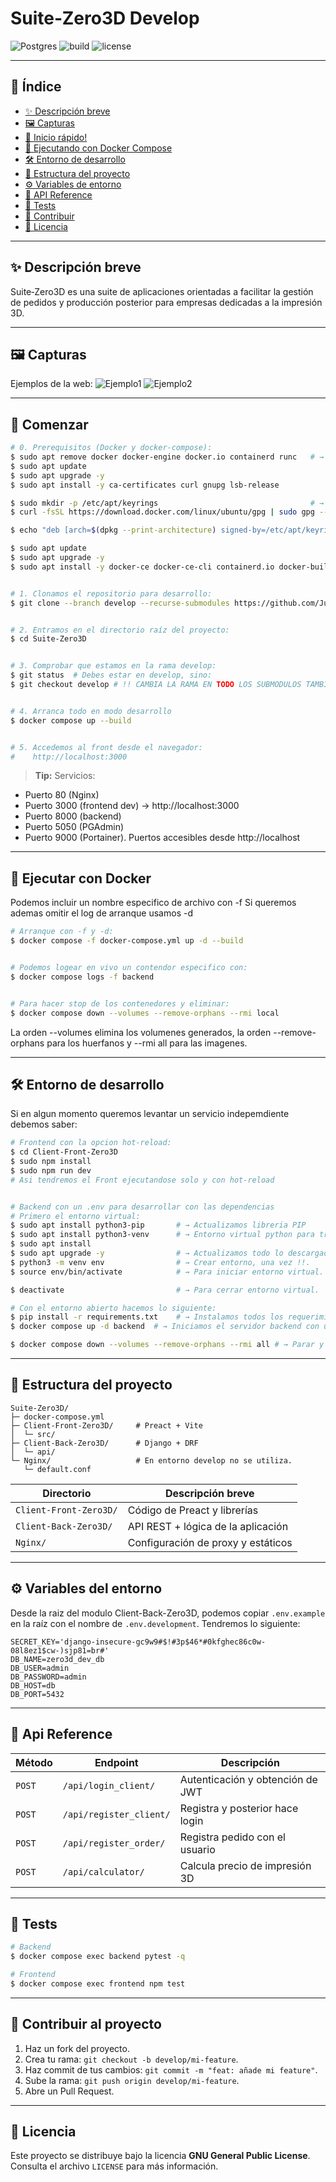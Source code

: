 # Suite‑Zero3D Develop

![Postgres](https://img.shields.io/badge/postgres-%23316192.svg?style=for-the-badge&logo=postgresql&logoColor=white)
![build](https://img.shields.io/badge/build-passing-brightgreen)
![license](https://img.shields.io/badge/license-MIT-blue)

---

## 📑 Índice

* [✨ Descripción breve](#-descripción-breve)
* [🖼️ Capturas](#️-capturas)
* [🚀 Inicio rápido!](#-comenzar)
* [🐳 Ejecutando con Docker Compose](#-ejecutar-con-docker)
* [🛠️ Entorno de desarrollo](#️-entorno-de-desarrollo)
* [📂 Estructura del proyecto](#estructura-del-proyecto)
* [⚙️ Variables de entorno](#️-variables-del-entorno)
* [🔌 API Reference](#-api-reference)
* [🧪 Tests](#-tests)
* [🤝 Contribuir](#-contribuir-al-proyecto)
* [📄 Licencia](#-licencia)

---

## ✨ Descripción breve

Suite‑Zero3D es una suite de aplicaciones orientadas a facilitar la gestión de pedidos y producción posterior para empresas dedicadas a la impresión 3D.

---

## 🖼️ Capturas

Ejemplos de la web:
![Ejemplo1](docs/img/Ejemplo1.png)
![Ejemplo2](docs/img/Ejemplo2.png)

---

## 🚀 Comenzar

```bash
# 0. Prerequisitos (Docker y docker-compose):
$ sudo apt remove docker docker-engine docker.io containerd runc   # → Eliminar versiones antiguas.
$ sudo apt update
$ sudo apt upgrade -y 
$ sudo apt install -y ca-certificates curl gnupg lsb-release

$ sudo mkdir -p /etc/apt/keyrings                                  # → Agrega clave GPG oficial de Docker.
$ curl -fsSL https://download.docker.com/linux/ubuntu/gpg | sudo gpg --dearmor -o /etc/apt/keyrings/docker.gpg

$ echo "deb [arch=$(dpkg --print-architecture) signed-by=/etc/apt/keyrings/docker.gpg] https://download.docker.com/linux/ubuntu $(lsb_release -cs) stable" | sudo tee /etc/apt/sources.list.d/docker.list > /dev/null          # → Agrega repositorio oficial.

$ sudo apt update
$ sudo apt upgrade -y 
$ sudo apt install -y docker-ce docker-ce-cli containerd.io docker-buildx-plugin docker-compose-plugin


# 1. Clonamos el repositorio para desarrollo:
$ git clone --branch develop --recurse-submodules https://github.com/JulianCabanillas/Suite-Zero3D.git


# 2. Entramos en el directorio raíz del proyecto:
$ cd Suite-Zero3D


# 3. Comprobar que estamos en la rama develop:
$ git status  # Debes estar en develop, sino:
$ git checkout develop # !! CAMBIA LA RAMA EN TODO LOS SUBMODULOS TAMBIÉN !!


# 4. Arranca todo en modo desarrollo
$ docker compose up --build


# 5. Accedemos al front desde el navegador:
#    http://localhost:3000
```

> **Tip:** Servicios:
 - Puerto 80 (Nginx) 
 - Puerto 3000 (frontend dev) -> http://localhost:3000
 - Puerto 8000 (backend)
 - Puerto 5050 (PGAdmin)
 - Puerto 9000 (Portainer).
  Puertos accesibles desde http://localhost

---

## 🐳 Ejecutar con Docker

Podemos incluir un nombre especifico de archivo con -f 
Si queremos ademas omitir el log de arranque usamos -d

```bash
# Arranque con -f y -d:
$ docker compose -f docker-compose.yml up -d --build


# Podemos logear en vivo un contendor especifico con:
$ docker compose logs -f backend


# Para hacer stop de los contenedores y eliminar:
$ docker compose down --volumes --remove-orphans --rmi local
```

La orden --volumes elimina los volumenes generados, la orden --remove-orphans para los huerfanos y --rmi all para las imagenes.

---

## 🛠️ Entorno de desarrollo

Si en algun momento queremos levantar un servicio indepemdiente debemos saber:

```bash
# Frontend con la opcion hot‑reload:
$ cd Client-Front-Zero3D
$ sudo npm install
$ sudo npm run dev
# Asi tendremos el Front ejecutandose solo y con hot-reload


# Backend con un .env para desarrollar con las dependencias
# Primero el entorno virtual:
$ sudo apt install python3-pip       # → Actualizamos libreria PIP
$ sudo apt install python3-venv      # → Entorno virtual python para trabajar con las dependencias
$ sudo apt install 
$ sudo apt upgrade -y                # → Actualizamos todo lo descargado.
$ python3 -m venv env                # → Crear entorno, una vez !!.
$ source env/bin/activate            # → Para iniciar entorno virtual.

$ deactivate                         # → Para cerrar entorno virtual.

# Con el entorno abierto hacemos lo siguiente:
$ pip install -r requirements.txt    # → Instalamos todos los requerimientos para el entorno.
$ docker compose up -d backend  # → Iniciamos el servidor backend con una base de datos provisional para que no se interrumpa, ya podemos desarrollar en caliente.

$ docker compose down --volumes --remove-orphans --rmi all # → Parar y eliminar todo.
```

---

## 📂 Estructura del proyecto

```
Suite‑Zero3D/
├─ docker-compose.yml
├─ Client-Front-Zero3D/     # Preact + Vite
│  └─ src/
├─ Client-Back-Zero3D/      # Django + DRF
│  └─ api/
└─ Nginx/                   # En entorno develop no se utiliza.
   └─ default.conf
```

| Directorio             | Descripción breve                  |
| ---------------------- | ---------------------------------- |
| `Client-Front-Zero3D/` | Código de Preact y librerías       |
| `Client-Back-Zero3D/`  | API REST + lógica de la aplicación |
| `Nginx/`               | Configuración de proxy y estáticos |

---

## ⚙️ Variables del entorno

Desde la raiz del modulo Client-Back-Zero3D, podemos copiar `.env.example` en la raíz con el nombre de `.env.development`. Tendremos lo siguiente:

```env.develpment
SECRET_KEY='django-insecure-gc9w9#$!#3p$46*#0kfghec86c0w-08l8ez1$cw-)sjp81=br#'
DB_NAME=zero3d_dev_db
DB_USER=admin
DB_PASSWORD=admin
DB_HOST=db
DB_PORT=5432

```

---

## 🔌 Api Reference

| Método | Endpoint                 | Descripción                      |
| ------ | ------------------------ | -------------------------------- |
| `POST` | `/api/login_client/`     | Autenticación y obtención de JWT |
| `POST` | `/api/register_client/`  | Registra y posterior hace login  |
| `POST` | `/api/register_order/`   | Registra pedido con el usuario   |
| `POST` | `/api/calculator/`       | Calcula precio de impresión 3D   |

---

## 🧪 Tests

```bash
# Backend
$ docker compose exec backend pytest -q

# Frontend
$ docker compose exec frontend npm test
```

---

## 🤝 Contribuir al proyecto

1. Haz un fork del proyecto.
2. Crea tu rama: `git checkout -b develop/mi-feature`.
3. Haz commit de tus cambios: `git commit -m "feat: añade mi feature"`.
4. Sube la rama: `git push origin develop/mi-feature`.
5. Abre un Pull Request.

---

## 📄 Licencia

Este proyecto se distribuye bajo la licencia **GNU General Public License**. Consulta el archivo `LICENSE` para más información.
